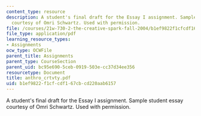 ```yaml
---
content_type: resource
description: A student's final draft for the Essay I assignment. Sample student essay
  courtesy of Omri Schwartz. Used with permission.
file: /courses/21w-730-2-the-creative-spark-fall-2004/b1ef9822f1cfcdf167cbcd220aab6157_anthro_crtvty.pdf
file_type: application/pdf
learning_resource_types:
- Assignments
ocw_type: OCWFile
parent_title: Assignments
parent_type: CourseSection
parent_uid: bc95e690-5ceb-0919-503e-cc37d34ee356
resourcetype: Document
title: anthro_crtvty.pdf
uid: b1ef9822-f1cf-cdf1-67cb-cd220aab6157
---
```

A student's final draft for the Essay I assignment. Sample student essay courtesy of Omri Schwartz. Used with permission.

